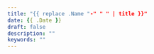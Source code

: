 ```yaml
---
title: "{{ replace .Name "-" " " | title }}"
date: {{ .Date }}
draft: false
description: ""
keywords: ""
---
```



